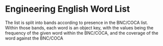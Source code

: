 # Engineering English Word List

The list is split into bands according to presence in the BNC/COCA list. Within
those bands, each word is an object key, with the values being the frequency of
the given word within the BNC/COCA, and the coverage of the word against the BNC/COCA
